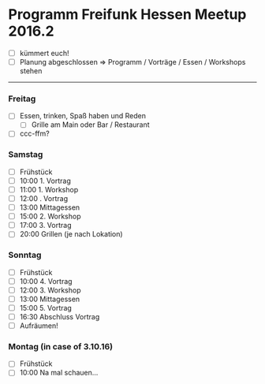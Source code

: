 # Programm Freifunk Hessen Meetup 2016.2

- [ ] kümmert euch!
- [ ] Planung abgeschlossen => Programm / Vorträge / Essen / Workshops stehen

---

### Freitag

- [ ] Essen, trinken, Spaß haben und Reden
  - [ ] Grille am Main oder Bar / Restaurant
- [ ] ccc-ffm?

### Samstag

- [ ] Frühstück
- [ ] 10:00 1. Vortrag
- [ ] 11:00 1. Workshop
- [ ] 12:00 . Vortrag
- [ ] 13:00 Mittagessen
- [ ] 15:00 2. Workshop
- [ ] 17:00 3. Vortrag
- [ ] 20:00 Grillen (je nach Lokation)

### Sonntag

- [ ] Frühstück
- [ ] 10:00 4. Vortrag
- [ ] 12:00 3. Workshop
- [ ] 13:00 Mittagessen
- [ ] 15:00 5. Vortrag
- [ ] 16:30 Abschluss Vortrag
- [ ] Aufräumen!

### Montag (in case of 3.10.16)

- [ ] Frühstück
- [ ] 10:00 Na mal schauen...
